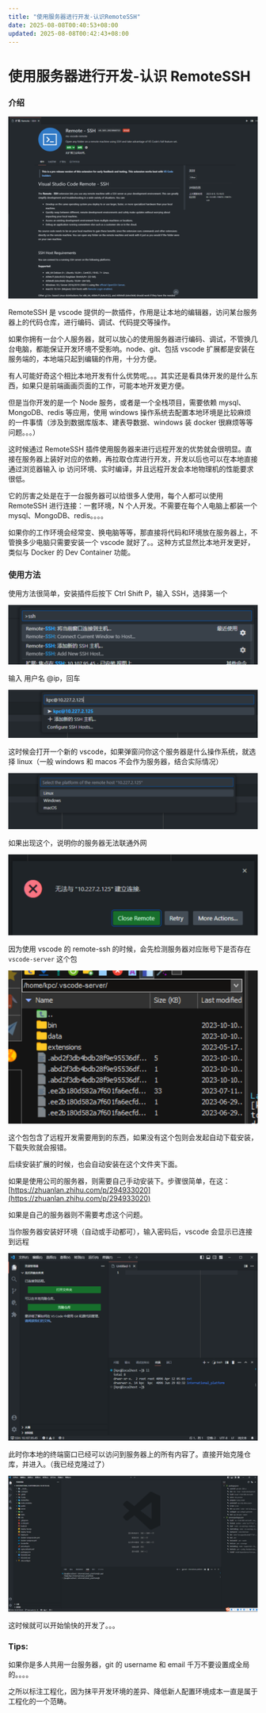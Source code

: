 ```yaml
---
title: "使用服务器进行开发-认识RemoteSSH"
date: 2025-08-08T00:40:53+08:00
updated: 2025-08-08T00:42:43+08:00
---
```


# 使用服务器进行开发-认识 RemoteSSH

### 介绍

![](./img/UtD5bRY1yo6MapxlNmccxLjTnjd.png)

RemoteSSH 是 vscode 提供的一款插件，作用是让本地的编辑器，访问某台服务器上的代码仓库，进行编码、调试、代码提交等操作。

如果你拥有一台个人服务器，就可以放心的使用服务器进行编码、调试，不管换几台电脑，都能保证开发环境不受影响。node、git、包括 vscode 扩展都是安装在服务端的，本地端只起到编辑的作用，十分方便。

有人可能好奇这个相比本地开发有什么优势呢。。。其实还是看具体开发的是什么东西，如果只是前端画画页面的工作，可能本地开发更方便。

但是当你开发的是一个 Node 服务，或者是一个全栈项目，需要依赖 mysql、MongoDB、redis 等应用，使用 windows 操作系统去配置本地环境是比较麻烦的一件事情（涉及到数据库版本、建表导数据、windows 装 docker 很麻烦等等问题。。。）

这时候通过 RemoteSSH 插件使用服务器来进行远程开发的优势就会很明显。直接在服务器上装好对应的依赖，再拉取仓库进行开发，开发以后也可以在本地直接通过浏览器输入 ip 访问环境、实时编译，并且远程开发会本地物理机的性能要求很低。

它的厉害之处是在于一台服务器可以给很多人使用，每个人都可以使用 RemoteSSH 进行连接：一套环境，N 个人开发。不需要在每个人电脑上都装一个 mysql、MongoDB、redis。。。。

如果你的工作环境会经常变、换电脑等等，那直接将代码和环境放在服务器上，不管换多少电脑只需要安装一个 vscode 就好了。。这种方式显然比本地开发更好，类似与 Docker 的 Dev Container 功能。

### 使用方法

使用方法很简单，安装插件后按下 Ctrl Shift P，输入 SSH，选择第一个

![](./img/G9Hxbsao1ojx0fxBCsWcu8g6nrf.png)

输入 用户名 @ip，回车

![](./img/BlDlbQUyHoszxVxO9fPcbox7nUb.png)

这时候会打开一个新的 vscode，如果弹窗问你这个服务器是什么操作系统，就选择 linux（一般 windows 和 macos 不会作为服务器，结合实际情况）

![](./img/H8tlbalP5oTg1vxPT5LcSNkbnLf.png)

如果出现这个，说明你的服务器无法联通外网

![](./img/R5tybE8w2o54kkxUXuQcR4Ffneb.png)

因为使用 vscode 的 remote-ssh 的时候，会先检测服务器对应账号下是否存在 `vscode-server` 这个包

![](./img/SEjObp3mqo5ig3xl5yzcBpgbnXh.png)

这个包包含了远程开发需要用到的东西，如果没有这个包则会发起自动下载安装，下载失败就会报错。

后续安装扩展的时候，也会自动安装在这个文件夹下面。

如果是使用公司的服务器，则需要自己手动安装下。步骤很简单，在这：[https://zhuanlan.zhihu.com/p/294933020](https://zhuanlan.zhihu.com/p/294933020)

如果是自己的服务器则不需要考虑这个问题。

当你服务器安装好环境（自动或手动都可），输入密码后，vscode 会显示已连接到远程

![](./img/XdKpb0qqvoslesxmkICc3imvn8b.png)

此时你本地的终端窗口已经可以访问到服务器上的所有内容了。直接开始克隆仓库，并进入。（我已经克隆过了）

![](./img/RzxSbDZ04ohNalx2xwlcmvTJn8e.png)

这时候就可以开始愉快的开发了。。。

### Tips:

如果你是多人共用一台服务器，git 的 username 和 email 千万不要设置成全局的。。。。

之所以标注工程化，因为抹平开发环境的差异、降低新人配置环境成本一直是属于工程化的一个范畴。
